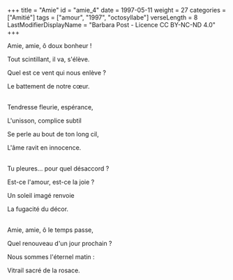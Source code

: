 +++
title = "Amie"
id = "amie_4"
date = 1997-05-11
weight = 27
categories = ["Amitié"]
tags = ["amour", "1997", "octosyllabe"]
verseLength = 8
LastModifierDisplayName = "Barbara Post - Licence CC BY-NC-ND 4.0"
+++

Amie, amie, ô doux bonheur !

Tout scintillant, il va, s'élève.

Quel est ce vent qui nous enlève ?

Le battement de notre cœur.

 \
Tendresse fleurie, espérance,

L'unisson, complice subtil

Se perle au bout de ton long cil,

L'âme ravit en innocence.

 \
Tu pleures... pour quel désaccord ?

Est-ce l'amour, est-ce la joie ?

Un soleil imagé renvoie

La fugacité du décor.

 \
Amie, amie, ô le temps passe,

Quel renouveau d'un jour prochain ?

Nous sommes l'éternel matin :

Vitrail sacré de la rosace.
